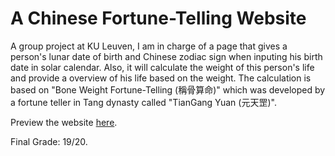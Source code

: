 # A Chinese Fortune-Telling Website

A group project at KU Leuven, I am in charge of a page that gives a person's lunar date of birth and Chinese zodiac sign when inputing his birth date in solar calendar. Also, it will calculate the weight of this person's life and provide a overview of his life based on the weight. The calculation is based on "Bone Weight Fortune-Telling (稱骨算命)" which was developed by a fortune teller in Tang dynasty called "TianGang Yuan (元天罡)".

Preview the website [here](https://htmlpreview.github.io/?https://github.com/dodopianist/Projects/blob/main/Fortune%20teller%20website/calculate.html).

Final Grade: 19/20.
